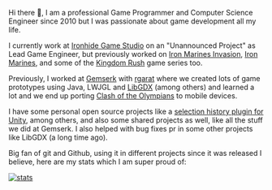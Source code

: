 Hi there 👋, I am a professional Game Programmer and Computer Science Engineer since 2010 but I was passionate about game development all my life.

I currently work at [Ironhide Game Studio](https://www.ironhidegames.com/) on an "Unannounced Project" as Lead Game Engineer, but previously worked on [Iron Marines Invasion](https://www.ironhidegames.com/Games/ironmarinesinvasion), [Iron Marines](https://www.ironhidegames.com/Games/iron-marines), and some of the [Kingdom Rush](https://www.ironhidegames.com/Games/kingdom-rush-frontiers) game series too. 

Previously, I worked at [Gemserk](https://github.com/gemserk) with [rgarat](https://github.com/rgarat) where we created lots of game prototypes using Java, LWJGL and [LibGDX](https://github.com/libgdx/libgdx) (among others) and learned a lot and we end up porting [Clash of the Olympians](https://www.ironhidegames.com/Games/clash-of-the-olympians) to mobile devices. 

I have some personal open source projects like a [selection history plugin for Unity](https://github.com/acoppes/unity-history-window), among others, and also some shared projects as well, like all the stuff we did at Gemserk. I also helped with bug fixes pr in some other projects like LibGDX (a long time ago).

Big fan of git and Github, using it in different projects since it was released I believe, here are my stats which I am super proud of:

[![stats](https://github-readme-stats.vercel.app/api?username=acoppes&count_private=true&show_icons=true&include_all_commits=true&theme=dark)](https://github.com/anuraghazra/github-readme-stats)


<!--
**acoppes/acoppes** is a ✨ _special_ ✨ repository because its `README.md` (this file) appears on your GitHub profile.

Here are some ideas to get you started:

- 🔭 I’m currently working on ...
- 🌱 I’m currently learning ...
- 👯 I’m looking to collaborate on ...
- 🤔 I’m looking for help with ...
- 💬 Ask me about ...
- 📫 How to reach me: ...
- 😄 Pronouns: ...
- ⚡ Fun fact: ...
-->

